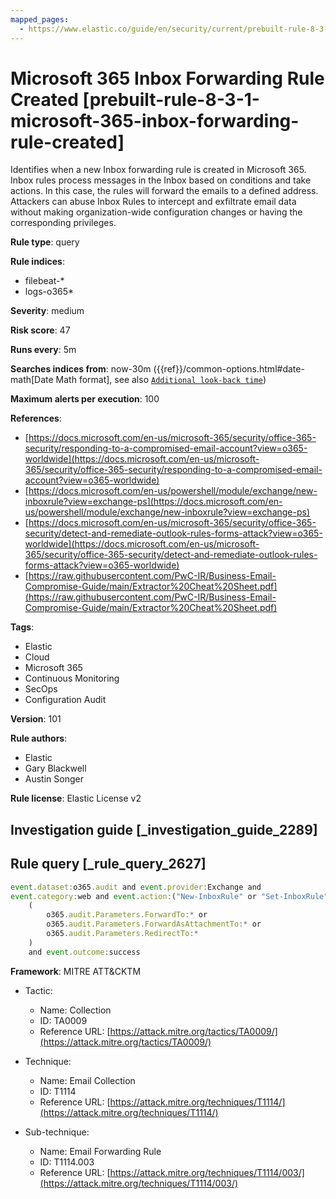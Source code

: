 ```yaml
---
mapped_pages:
  - https://www.elastic.co/guide/en/security/current/prebuilt-rule-8-3-1-microsoft-365-inbox-forwarding-rule-created.html
---
```


# Microsoft 365 Inbox Forwarding Rule Created [prebuilt-rule-8-3-1-microsoft-365-inbox-forwarding-rule-created]

Identifies when a new Inbox forwarding rule is created in Microsoft 365. Inbox rules process messages in the Inbox based on conditions and take actions. In this case, the rules will forward the emails to a defined address. Attackers can abuse Inbox Rules to intercept and exfiltrate email data without making organization-wide configuration changes or having the corresponding privileges.

**Rule type**: query

**Rule indices**:

* filebeat-*
* logs-o365*

**Severity**: medium

**Risk score**: 47

**Runs every**: 5m

**Searches indices from**: now-30m ({{ref}}/common-options.html#date-math[Date Math format], see also [`Additional look-back time`](docs-content://solutions/security/detect-and-alert/create-detection-rule.md#rule-schedule))

**Maximum alerts per execution**: 100

**References**:

* [https://docs.microsoft.com/en-us/microsoft-365/security/office-365-security/responding-to-a-compromised-email-account?view=o365-worldwide](https://docs.microsoft.com/en-us/microsoft-365/security/office-365-security/responding-to-a-compromised-email-account?view=o365-worldwide)
* [https://docs.microsoft.com/en-us/powershell/module/exchange/new-inboxrule?view=exchange-ps](https://docs.microsoft.com/en-us/powershell/module/exchange/new-inboxrule?view=exchange-ps)
* [https://docs.microsoft.com/en-us/microsoft-365/security/office-365-security/detect-and-remediate-outlook-rules-forms-attack?view=o365-worldwide](https://docs.microsoft.com/en-us/microsoft-365/security/office-365-security/detect-and-remediate-outlook-rules-forms-attack?view=o365-worldwide)
* [https://raw.githubusercontent.com/PwC-IR/Business-Email-Compromise-Guide/main/Extractor%20Cheat%20Sheet.pdf](https://raw.githubusercontent.com/PwC-IR/Business-Email-Compromise-Guide/main/Extractor%20Cheat%20Sheet.pdf)

**Tags**:

* Elastic
* Cloud
* Microsoft 365
* Continuous Monitoring
* SecOps
* Configuration Audit

**Version**: 101

**Rule authors**:

* Elastic
* Gary Blackwell
* Austin Songer

**Rule license**: Elastic License v2

## Investigation guide [_investigation_guide_2289]



## Rule query [_rule_query_2627]

```js
event.dataset:o365.audit and event.provider:Exchange and
event.category:web and event.action:("New-InboxRule" or "Set-InboxRule") and
    (
        o365.audit.Parameters.ForwardTo:* or
        o365.audit.Parameters.ForwardAsAttachmentTo:* or
        o365.audit.Parameters.RedirectTo:*
    )
    and event.outcome:success
```

**Framework**: MITRE ATT&CKTM

* Tactic:

    * Name: Collection
    * ID: TA0009
    * Reference URL: [https://attack.mitre.org/tactics/TA0009/](https://attack.mitre.org/tactics/TA0009/)

* Technique:

    * Name: Email Collection
    * ID: T1114
    * Reference URL: [https://attack.mitre.org/techniques/T1114/](https://attack.mitre.org/techniques/T1114/)

* Sub-technique:

    * Name: Email Forwarding Rule
    * ID: T1114.003
    * Reference URL: [https://attack.mitre.org/techniques/T1114/003/](https://attack.mitre.org/techniques/T1114/003/)



